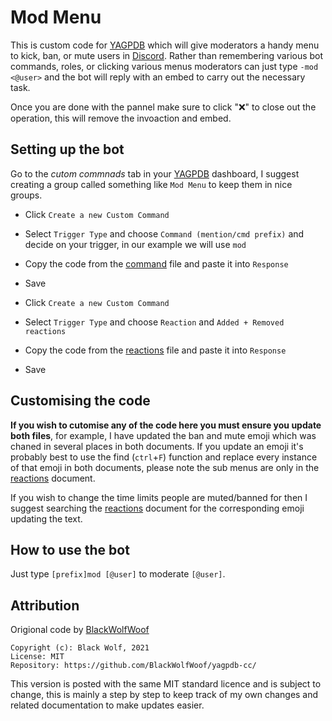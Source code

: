 # Mod Menu

This is custom code for [YAGPDB](https://yagpdb.xyz/) which will give moderators a handy menu to kick, ban, or mute users in [Discord](https://discord.com/). Rather than remembering various bot commands, roles, or clicking various menus moderators can just type `-mod <@user>` and the bot will reply with an embed to carry out the necessary task.

Once you are done with the pannel make sure to click "❌" to close out the operation, this will remove the invoaction and embed.

## Setting up the bot

Go to the *cutom commnads* tab in your [YAGPDB](https://yagpdb.xyz/) dashboard, I suggest creating a group called something like `Mod Menu` to keep them in nice groups.
- Click `Create a new Custom Command`
- Select `Trigger Type` and choose `Command (mention/cmd prefix)` and decide on your trigger, in our example we will use `mod`
- Copy the code from the [command](https://github.com/CJ0206/yagpdb-cc/blob/main/Mod%20Menu/command.lua) file and paste it into `Response`
- Save

- Click `Create a new Custom Command`
- Select `Trigger Type` and choose `Reaction` and `Added + Removed reactions`
- Copy the code from the [reactions](https://github.com/CJ0206/yagpdb-cc/blob/main/Mod%20Menu/reactions.lua) file and paste it into `Response`
- Save

## Customising the code

**If you wish to cutomise any of the code here you must ensure you update both files**, for example, I have updated the ban and mute emoji which was chaned in several places in both documents. If you update an emoji it's probably best to use the find (`ctrl`+`F`) function and replace every instance of that emoji in both documents, please note the sub menus are only in the [reactions](https://github.com/CJ0206/yagpdb-cc/blob/main/Mod%20Menu/reactions.lua) document.

If you wish to change the time limits people are muted/banned for then I suggest searching the [reactions](https://github.com/CJ0206/yagpdb-cc/blob/main/Mod%20Menu/reactions.lua) document for the corresponding emoji updating the text.

## How to use the bot

Just type `[prefix]mod [@user]` to moderate `[@user]`.

## Attribution

Origional code by [BlackWolfWoof](https://github.com/BlackWolfWoof/yagpdb-cc/tree/master/Moderation_Menu)

```
Copyright (c): Black Wolf, 2021
License: MIT
Repository: https://github.com/BlackWolfWoof/yagpdb-cc/
```

This version is posted with the same MIT standard licence and is subject to change, this is mainly a step by step to keep track of my own changes and related documentation to make updates easier.
